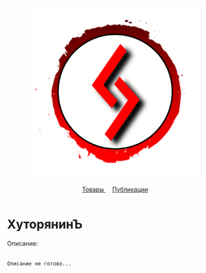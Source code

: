 <div align="center">
  <a href="https://hutoryanin.ru/">
    <img src="https://github.com/ogneyar/Hutoryanin/raw/master/web/static/logo.png" width="400" height="400">
  </a>
  <br>
  <br>
	<a href="https://hutoryanin.ru/products/">
		<!-- <img src=""> -->
        Товары
	</a>&nbsp;&nbsp;&nbsp;
	<a href="https://hutoryanin.ru/public/1/">
		<!-- <img src=""> -->
        Публикации
	</a>
  <br>
  <br>
</div>

# ХуторянинЪ

Описание:

```

Описание не готово...

```